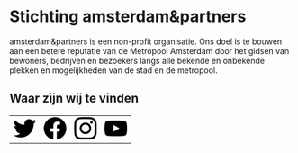 # Stichting amsterdam&partners  
amsterdam&partners is een non-profit organisatie. Ons doel is te bouwen aan een betere reputatie van de Metropool Amsterdam door het gidsen van bewoners, bedrijven en bezoekers langs alle bekende en onbekende plekken en mogelijkheden van de stad en de metropool.  

## Waar zijn wij te vinden  
<table>
 <tr>
  <td><a href="https://twitter.com/iamsterdam"><img src="twitter.svg" alt="Twitter" width="40"></a></td>
  <td><a href="https://nl-nl.facebook.com/Iamsterdamnl"><img src="facebook.svg" alt="Facebook" width="40"></a></td>
  <td><a href="https://www.instagram.com/uitinams/"><img src="instagram.svg" alt="Instagram" width="40"></a></td>
  <td><a href="https://www.youtube.com/channel/UChDDu57JtPVUSQsAdgRF05w"><img src="youtube.svg" alt="Youtube" width="40"></a></td>
 </tr>
</table>
